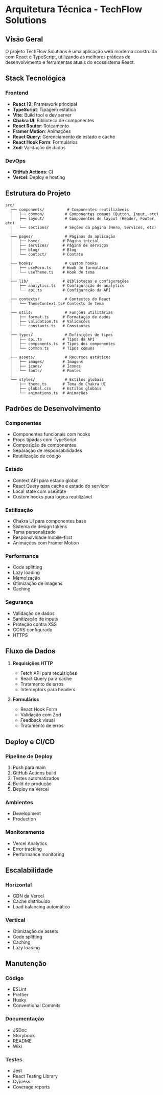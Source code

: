 # Arquitetura Técnica - TechFlow Solutions

## Visão Geral

O projeto TechFlow Solutions é uma aplicação web moderna construída com React e TypeScript, utilizando as melhores práticas de desenvolvimento e ferramentas atuais do ecossistema React.

## Stack Tecnológica

### Frontend

- **React 19**: Framework principal
- **TypeScript**: Tipagem estática
- **Vite**: Build tool e dev server
- **Chakra UI**: Biblioteca de componentes
- **React Router**: Roteamento
- **Framer Motion**: Animações
- **React Query**: Gerenciamento de estado e cache
- **React Hook Form**: Formulários
- **Zod**: Validação de dados

### DevOps

- **GitHub Actions**: CI
- **Vercel**: Deploy e hosting

## Estrutura do Projeto

```
src/
  ├── components/          # Componentes reutilizáveis
  │   ├── common/         # Componentes comuns (Button, Input, etc)
  │   ├── layout/         # Componentes de layout (Header, Footer, etc)
  │   └── sections/       # Seções da página (Hero, Services, etc)
  │
  ├── pages/              # Páginas da aplicação
  │   ├── home/          # Página inicial
  │   ├── services/      # Página de serviços
  │   ├── blog/          # Blog
  │   └── contact/       # Contato
  │
  ├── hooks/              # Custom hooks
  │   ├── useForm.ts     # Hook de formulário
  │   └── useTheme.ts    # Hook de tema
  │
  ├── lib/               # Bibliotecas e configurações
  │   ├── analytics.ts   # Configuração de analytics
  │   └── api.ts         # Configuração da API
  │
  ├── contexts/           # Contextos do React
  │   └── ThemeContext.ts# Contexto de tema
  │
  ├── utils/              # Funções utilitárias
  │   ├── format.ts      # Formatação de dados
  │   ├── validation.ts  # Validações
  │   └── constants.ts   # Constantes
  │
  ├── types/              # Definições de tipos
  │   ├── api.ts         # Tipos da API
  │   ├── components.ts  # Tipos dos componentes
  │   └── common.ts      # Tipos comuns
  │
  ├── assets/             # Recursos estáticos
  │   ├── images/        # Imagens
  │   ├── icons/         # Ícones
  │   └── fonts/         # Fontes
  │
  └── styles/             # Estilos globais
      ├── theme.ts       # Tema do Chakra UI
      ├── global.css     # Estilos globais
      └── animations.ts  # Animações
```

## Padrões de Desenvolvimento

### Componentes

- Componentes funcionais com hooks
- Props tipadas com TypeScript
- Composição de componentes
- Separação de responsabilidades
- Reutilização de código

### Estado

- Context API para estado global
- React Query para cache e estado do servidor
- Local state com useState
- Custom hooks para lógica reutilizável

### Estilização

- Chakra UI para componentes base
- Sistema de design tokens
- Tema personalizado
- Responsividade mobile-first
- Animações com Framer Motion

### Performance

- Code splitting
- Lazy loading
- Memoização
- Otimização de imagens
- Caching

### Segurança

- Validação de dados
- Sanitização de inputs
- Proteção contra XSS
- CORS configurado
- HTTPS

## Fluxo de Dados

1. **Requisições HTTP**
   - Fetch API para requisições
   - React Query para cache
   - Tratamento de erros
   - Interceptors para headers

2. **Formulários**
   - React Hook Form
   - Validação com Zod
   - Feedback visual
   - Tratamento de erros

## Deploy e CI/CD

### Pipeline de Deploy

1. Push para main
2. GitHub Actions build
3. Testes automatizados
4. Build de produção
5. Deploy na Vercel

### Ambientes

- Development
- Production

### Monitoramento

- Vercel Analytics
- Error tracking
- Performance monitoring

## Escalabilidade

### Horizontal

- CDN da Vercel
- Cache distribuído
- Load balancing automático

### Vertical

- Otimização de assets
- Code splitting
- Caching
- Lazy loading

## Manutenção

### Código

- ESLint
- Prettier
- Husky
- Conventional Commits

### Documentação

- JSDoc
- Storybook
- README
- Wiki

### Testes

- Jest
- React Testing Library
- Cypress
- Coverage reports
